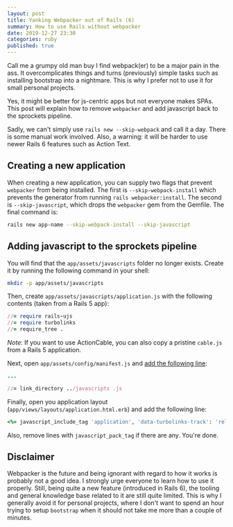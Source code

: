 ```yaml
---
layout: post
title: Yanking Webpacker out of Rails (6)
summary: How to use Rails without webpacker
date: 2019-12-27 23:30
categories: ruby
published: true
---
```


Call me a grumpy old man buy I find webpack(er) to be a major pain in the ass. It overcomplicates
things and turns (previously) simple tasks such as installing bootstrap into a nightmare. This is
why I prefer not to use it for small personal projects.

Yes, it might be better for js-centric apps but not everyone makes SPAs. This post will explain how
to remove `webpacker` and add javascript back to the sprockets pipeline.

Sadly, we can't simply use `rails new --skip-webpack` and call it a day. There is some manual work
involved. Also, a warning: it will be harder to use newer Rails 6 features such as Action Text.

## Creating a new application

When creating a new application, you can supply two flags that prevent `webpacker` from being
installed. The first is `--skip-webpack-install` which prevents the generator from running `rails
webpacker:install`. The second is `--skip-javascript`, which drops the `webpacker` gem from the
Gemfile. The final command is:

```sh
rails new app-name --skip-webpack-install --skip-javascript
```

## Adding javascript to the sprockets pipeline

You will find that the `app/assets/javascripts` folder no longer exists. Create it by running the
following command in your shell:

```sh
mkdir -p app/assets/javascripts
```

Then, create `app/assets/javascripts/application.js` with the following contents (taken from a
Rails 5 app):

```rb
//= require rails-ujs
//= require turbolinks
//= require_tree .
```

*Note*: If you want to use ActionCable, you can also copy a pristine `cable.js` from a Rails 5 application.

Next, open `app/assets/config/manifest.js` and [add the following
line](https://github.com/rails/sprockets/blob/master/UPGRADING.md#manifestjs):

```rb
...

//= link_directory ../javascripts .js
```

Finally, open you application layout (`app/views/layouts/application.html.erb`) and add the
following line:

```rb
<%= javascript_include_tag 'application', 'data-turbolinks-track': 'reload' %>
```

Also, remove lines with `javascript_pack_tag` if there are any. You're done.

## Disclaimer

Webpacker is the future and being ignorant with regard to how it works is probably not a good idea.
I strongly urge everyone to learn how to use it properly. Still, being quite a new feature
(introduced in Rails 6), the tooling and general knowledge base related to it are still quite
limited.
This is why I generally avoid it for personal projects, where I don't want to spend an
hour trying to setup `bootstrap` when it should not take me more than a couple of minutes.
